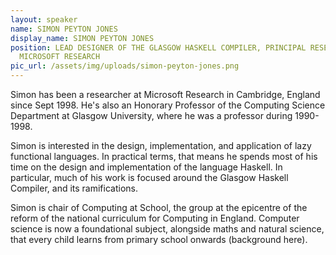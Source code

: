 ```yaml
---
layout: speaker
name: SIMON PEYTON JONES
display_name: SIMON PEYTON JONES
position: LEAD DESIGNER OF THE GLASGOW HASKELL COMPILER, PRINCIPAL RESEARCHER AT
  MICROSOFT RESEARCH
pic_url: /assets/img/uploads/simon-peyton-jones.png
---
```

Simon has been a researcher at Microsoft Research in Cambridge, England since Sept 1998. He's also an Honorary Professor of the Computing Science Department at Glasgow University, where he was a professor during 1990-1998.



Simon is interested in the design, implementation, and application of lazy functional languages. In practical terms, that means he spends most of his time on the design and implementation of the language Haskell. In particular, much of his work is focused around the Glasgow Haskell Compiler, and its ramifications.



Simon is chair of Computing at School, the group at the epicentre of the reform of the national curriculum for Computing in England. Computer science is now a foundational subject, alongside maths and natural science, that every child learns from primary school onwards (background here).